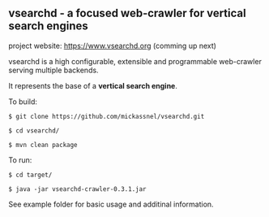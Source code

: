
<h2>vsearchd - a focused web-crawler for vertical search engines</h2>


project website: https://www.vsearchd.org (comming up next)

vsearchd is a high configurable, extensible and programmable web-crawler serving multiple backends. 

It represents the base of a <b>vertical search engine</b>.


To build: 

	$ git clone https://github.com/mickassnel/vsearchd.git 
	
	$ cd vsearchd/ 
	
	$ mvn clean package 
 

To run: 

	$ cd target/ 
	
	$ java -jar vsearchd-crawler-0.3.1.jar 



See example folder for basic usage and additinal information. 




